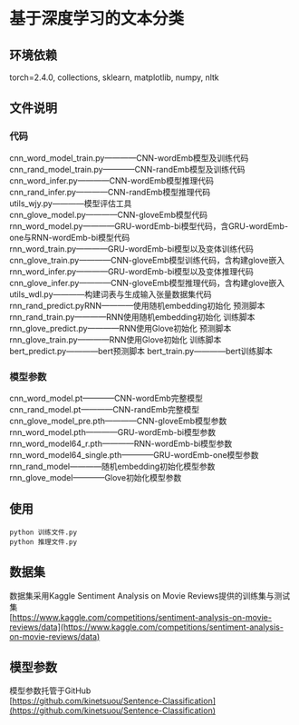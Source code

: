 # 基于深度学习的文本分类

## 环境依赖  
torch=2.4.0, collections, sklearn, matplotlib, numpy, nltk  

## 文件说明
### 代码
cnn_word_model_train.py————CNN-wordEmb模型及训练代码  
cnn_rand_model_train.py————CNN-randEmb模型及训练代码  
cnn_word_infer.py————CNN-wordEmb模型推理代码  
cnn_rand_infer.py————CNN-randEmb模型推理代码  
utils_wjy.py————模型评估工具  
cnn_glove_model.py————CNN-gloveEmb模型代码  
rnn_word_model.py————GRU-wordEmb-bi模型代码，含GRU-wordEmb-one与RNN-wordEmb-bi模型代码  
rnn_word_train.py————GRU-wordEmb-bi模型以及变体训练代码  
cnn_glove_train.py————CNN-gloveEmb模型训练代码，含构建glove嵌入  
rnn_word_infer.py————GRU-wordEmb-bi模型以及变体推理代码  
cnn_glove_infer.py————CNN-gloveEmb模型推理代码，含构建glove嵌入  
utils_wdl.py————构建词表与生成输入张量数据集代码  
rnn_rand_predict.pyRNN————使用随机embedding初始化 预测脚本    
rnn_rand_train.py————RNN使用随机embedding初始化 训练脚本   
rnn_glove_predict.py————RNN使用Glove初始化 预测脚本  
rnn_glove_train.py————RNN使用Glove初始化 训练脚本   
bert_predict.py————bert预测脚本 
bert_train.py————bert训练脚本  
### 模型参数
cnn_word_model.pt————CNN-wordEmb完整模型  
cnn_rand_model.pt————CNN-randEmb完整模型  
cnn_glove_model_pre.pth————CNN-gloveEmb模型参数  
rnn_word_model.pth————GRU-wordEmb-bi模型参数  
rnn_word_model64_r.pth————RNN-wordEmb-bi模型参数  
rnn_word_model64_single.pth————GRU-wordEmb-one模型参数  
rnn_rand_model————随机embedding初始化模型参数    
rnn_glove_model————Glove初始化模型参数  

## 使用  
`python 训练文件.py`  
`python 推理文件.py`

## 数据集
数据集采用Kaggle Sentiment Analysis on Movie Reviews提供的训练集与测试集  
[https://www.kaggle.com/competitions/sentiment-analysis-on-movie-reviews/data](https://www.kaggle.com/competitions/sentiment-analysis-on-movie-reviews/data)

## 模型参数
模型参数托管于GitHub  
[https://github.com/kinetsuou/Sentence-Classification](https://github.com/kinetsuou/Sentence-Classification)
